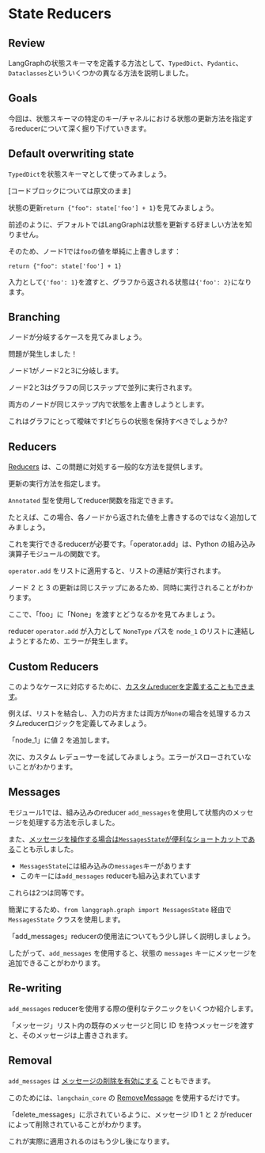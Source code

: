 # State Reducers

## Review

LangGraphの状態スキーマを定義する方法として、`TypedDict`、`Pydantic`、`Dataclasses`といういくつかの異なる方法を説明しました。

## Goals

今回は、状態スキーマの特定のキー/チャネルにおける状態の更新方法を指定するreducerについて深く掘り下げていきます。

## Default overwriting state

`TypedDict`を状態スキーマとして使ってみましょう。

[コードブロックについては原文のまま]

状態の更新`return {"foo": state['foo'] + 1}`を見てみましょう。

前述のように、デフォルトではLangGraphは状態を更新する好ましい方法を知りません。

そのため、ノード1では`foo`の値を単純に上書きします：

```
return {"foo": state['foo'] + 1}
``` 

入力として`{'foo': 1}`を渡すと、グラフから返される状態は`{'foo': 2}`になります。

## Branching

ノードが分岐するケースを見てみましょう。

問題が発生しました！

ノード1がノード2と3に分岐します。

ノード2と3はグラフの同じステップで並列に実行されます。

両方のノードが同じステップ内で状態を上書きしようとします。

これはグラフにとって曖昧です!どちらの状態を保持すべきでしょうか?


## Reducers

[Reducers](https://langchain-ai.github.io/langgraph/concepts/low_level/#reducers) は、この問題に対処する一般的な方法を提供します。

更新の実行方法を指定します。

`Annotated` 型を使用してreducer関数を指定できます。 

たとえば、この場合、各ノードから返された値を上書きするのではなく追加してみましょう。

これを実行できるreducerが必要です。「operator.add」は、Python の組み込み演算子モジュールの関数です。

`operator.add` をリストに適用すると、リストの連結が実行されます。

ノード 2 と 3 の更新は同じステップにあるため、同時に実行されることがわかります。

ここで、「foo」に「None」を渡すとどうなるかを見てみましょう。

reducer `operator.add` が入力として `NoneType` パスを `node_1` のリストに連結しようとするため、エラーが発生します。

## Custom Reducers 

このようなケースに対応するために、[カスタムreducerを定義することもできます](https://langchain-ai.github.io/langgraph/how-tos/subgraph/#custom-reducer-functions-to-manage-state)。

例えば、リストを結合し、入力の片方または両方が`None`の場合を処理するカスタムreducerロジックを定義してみましょう。

「node_1」に値 2 を追加します。

次に、カスタム レデューサーを試してみましょう。エラーがスローされていないことがわかります。

## Messages

モジュール1では、組み込みのreducer `add_messages`を使用して状態内のメッセージを処理する方法を示しました。

また、[メッセージを操作する場合は`MessagesState`が便利なショートカットである](https://langchain-ai.github.io/langgraph/concepts/low_level/#messagesstate)ことも示しました。

* `MessagesState`には組み込みの`messages`キーがあります
* このキーには`add_messages` reducerも組み込まれています

これらは2つは同等です。

簡潔にするため、`from langgraph.graph import MessagesState` 経由で `MessagesState` クラスを使用します。

「add_messages」reducerの使用法についてもう少し詳しく説明しましょう。

したがって、`add_messages` を使用すると、状態の `messages` キーにメッセージを追加できることがわかります。

## Re-writing

`add_messages` reducerを使用する際の便利なテクニックをいくつか紹介します。

「メッセージ」リスト内の既存のメッセージと同じ ID を持つメッセージを渡すと、そのメッセージは上書きされます。

## Removal

`add_messages` は [メッセージの削除を有効にする](https://langchain-ai.github.io/langgraph/how-tos/memory/delete-messages/) こともできます。 

このためには、`langchain_core` の [RemoveMessage](https://api.python.langchain.com/en/latest/messages/langchain_core.messages.modifier.RemoveMessage.html) を使用するだけです。

「delete_messages」に示されているように、メッセージ ID 1 と 2 がreducerによって削除されていることがわかります。

これが実際に適用されるのはもう少し後になります。
